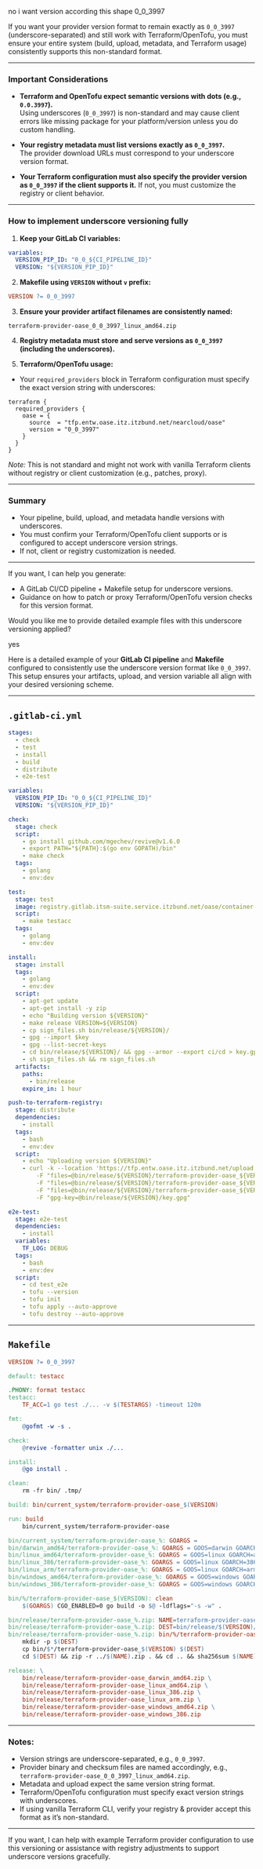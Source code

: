 no i want version according this shape 
0_0_3997

If you want your provider version format to remain exactly as `0_0_3997` (underscore-separated) and still work with Terraform/OpenTofu, you must ensure your entire system (build, upload, metadata, and Terraform usage) consistently supports this non-standard format.

***

### Important Considerations

- **Terraform and OpenTofu expect semantic versions with dots (e.g., `0.0.3997`).**  
  Using underscores (`0_0_3997`) is non-standard and may cause client errors like missing package for your platform/version unless you do custom handling.

- **Your registry metadata must list versions exactly as `0_0_3997`.**  
  The provider download URLs must correspond to your underscore version format.

- **Your Terraform configuration must also specify the provider version as `0_0_3997` if the client supports it.** If not, you must customize the registry or client behavior.

***

### How to implement underscore versioning fully

1. **Keep your GitLab CI variables:**

```yaml
variables:
  VERSION_PIP_ID: "0_0_${CI_PIPELINE_ID}"
  VERSION: "${VERSION_PIP_ID}"
```

2. **Makefile using `VERSION` without `v` prefix:**

```makefile
VERSION ?= 0_0_3997
```

3. **Ensure your provider artifact filenames are consistently named:**

```
terraform-provider-oase_0_0_3997_linux_amd64.zip
```

4. **Registry metadata must store and serve versions as `0_0_3997` (including the underscores).**

5. **Terraform/OpenTofu usage:**

- Your `required_providers` block in Terraform configuration must specify the exact version string with underscores:

```hcl
terraform {
  required_providers {
    oase = {
      source  = "tfp.entw.oase.itz.itzbund.net/nearcloud/oase"
      version = "0_0_3997"
    }
  }
}
```

*Note:* This is not standard and might not work with vanilla Terraform clients without registry or client customization (e.g., patches, proxy).

***

### Summary

- Your pipeline, build, upload, and metadata handle versions with underscores.
- You must confirm your Terraform/OpenTofu client supports or is configured to accept underscore version strings.
- If not, client or registry customization is needed.

***

If you want, I can help you generate:

- A GitLab CI/CD pipeline + Makefile setup for underscore versions.
- Guidance on how to patch or proxy Terraform/OpenTofu version checks for this version format.

Would you like me to provide detailed example files with this underscore versioning applied?



yes

Here is a detailed example of your **GitLab CI pipeline** and **Makefile** configured to consistently use the underscore version format like `0_0_3997`. This setup ensures your artifacts, upload, and version variable all align with your desired versioning scheme.

***

## `.gitlab-ci.yml`

```yaml
stages:
  - check
  - test
  - install
  - build
  - distribute
  - e2e-test

variables:
  VERSION_PIP_ID: "0_0_${CI_PIPELINE_ID}"
  VERSION: "${VERSION_PIP_ID}"

check:
  stage: check
  script:
    - go install github.com/mgechev/revive@v1.6.0
    - export PATH="${PATH}:$(go env GOPATH)/bin"
    - make check
  tags:
    - golang
    - env:dev

test:
  stage: test
  image: registry.gitlab.itsm-suite.service.itzbund.net/oase/container-deployment/1.22-bullseye:latest
  script:
    - make testacc
  tags:
    - golang
    - env:dev

install:
  stage: install
  tags:
    - golang
    - env:dev
  script:
    - apt-get update
    - apt-get install -y zip
    - echo "Building version ${VERSION}"
    - make release VERSION=${VERSION}
    - cp sign_files.sh bin/release/${VERSION}/
    - gpg --import $key
    - gpg --list-secret-keys
    - cd bin/release/${VERSION}/ && gpg --armor --export ci/cd > key.gpg
    - sh sign_files.sh && rm sign_files.sh
  artifacts:
    paths:
      - bin/release
    expire_in: 1 hour

push-to-terraform-registry:
  stage: distribute
  dependencies:
    - install
  tags:
    - bash
    - env:dev
  script:
    - echo "Uploading version ${VERSION}"
    - curl -k --location 'https://tfp.entw.oase.itz.itzbund.net/upload' \
        -F "files=@bin/release/${VERSION}/terraform-provider-oase_${VERSION}_linux_amd64.SHA256SUMS" \
        -F "files=@bin/release/${VERSION}/terraform-provider-oase_${VERSION}_linux_amd64.SHA256SUMS.sig" \
        -F "files=@bin/release/${VERSION}/terraform-provider-oase_${VERSION}_linux_amd64.zip" \
        -F "gpg-key=@bin/release/${VERSION}/key.gpg"

e2e-test:
  stage: e2e-test
  dependencies:
    - install
  variables:
    TF_LOG: DEBUG
  tags:
    - bash
    - env:dev
  script:
    - cd test_e2e
    - tofu --version
    - tofu init
    - tofu apply --auto-approve
    - tofu destroy --auto-approve
```

***

## `Makefile`

```makefile
VERSION ?= 0_0_3997

default: testacc

.PHONY: format testacc
testacc:
	TF_ACC=1 go test ./... -v $(TESTARGS) -timeout 120m

fmt:
	@gofmt -w -s .

check:
	@revive -formatter unix ./...

install:
	@go install .

clean:
	rm -fr bin/ .tmp/

build: bin/current_system/terraform-provider-oase_$(VERSION)

run: build
	bin/current_system/terraform-provider-oase

bin/current_system/terraform-provider-oase_%: GOARGS =
bin/darwin_amd64/terraform-provider-oase_%: GOARGS = GOOS=darwin GOARCH=amd64
bin/linux_amd64/terraform-provider-oase_%: GOARGS = GOOS=linux GOARCH=amd64
bin/linux_386/terraform-provider-oase_%: GOARGS = GOOS=linux GOARCH=386
bin/linux_arm/terraform-provider-oase_%: GOARGS = GOOS=linux GOARCH=arm
bin/windows_amd64/terraform-provider-oase_%: GOARGS = GOOS=windows GOARCH=amd64
bin/windows_386/terraform-provider-oase_%: GOARGS = GOOS=windows GOARCH=386

bin/%/terraform-provider-oase_$(VERSION): clean
	$(GOARGS) CGO_ENABLED=0 go build -o $@ -ldflags="-s -w" .

bin/release/terraform-provider-oase_%.zip: NAME=terraform-provider-oase_$(VERSION)_$*
bin/release/terraform-provider-oase_%.zip: DEST=bin/release/$(VERSION)/$(NAME)
bin/release/terraform-provider-oase_%.zip: bin/%/terraform-provider-oase_$(VERSION)
	mkdir -p $(DEST)
	cp bin/$*/terraform-provider-oase_$(VERSION) $(DEST)
	cd $(DEST) && zip -r ../$(NAME).zip . && cd .. && sha256sum $(NAME).zip > $(NAME).SHA256SUMS && rm -rf $(NAME)

release: \
	bin/release/terraform-provider-oase_darwin_amd64.zip \
	bin/release/terraform-provider-oase_linux_amd64.zip \
	bin/release/terraform-provider-oase_linux_386.zip \
	bin/release/terraform-provider-oase_linux_arm.zip \
	bin/release/terraform-provider-oase_windows_amd64.zip \
	bin/release/terraform-provider-oase_windows_386.zip
```

***

### Notes:

- Version strings are underscore-separated, e.g., `0_0_3997`.
- Provider binary and checksum files are named accordingly, e.g.,  
  `terraform-provider-oase_0_0_3997_linux_amd64.zip`.
- Metadata and upload expect the same version string format.
- Terraform/OpenTofu configuration must specify exact version strings with underscores.
- If using vanilla Terraform CLI, verify your registry & provider accept this format as it’s non-standard.

***

If you want, I can help with example Terraform provider configuration to use this versioning or assistance with registry adjustments to support underscore versions gracefully.

